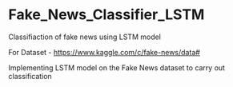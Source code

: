 # Fake_News_Classifier_LSTM
Classifiaction of fake news using LSTM model

For Dataset - https://www.kaggle.com/c/fake-news/data#


Implementing LSTM model on the Fake News dataset to carry out classification
